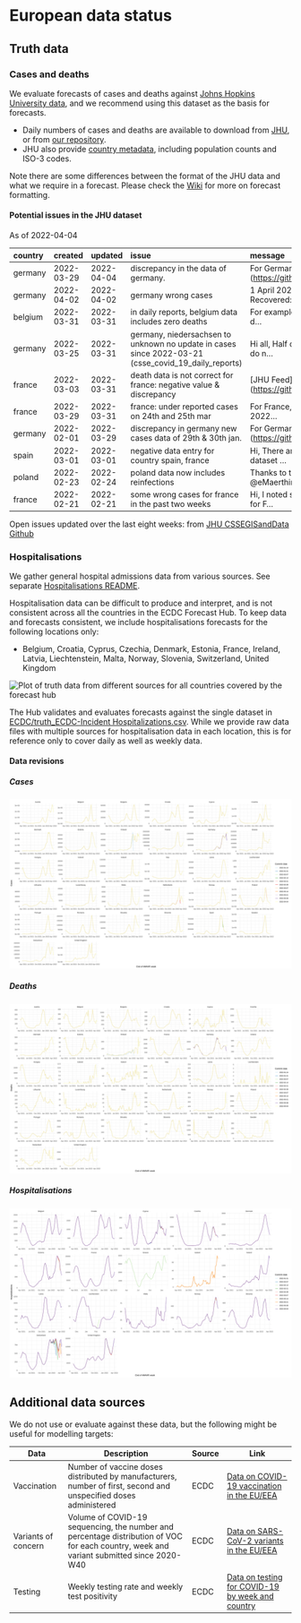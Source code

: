European data status
================

## Truth data

### Cases and deaths

We evaluate forecasts of cases and deaths against [Johns Hopkins
University data](https://github.com/CSSEGISandData/COVID-19), and we
recommend using this dataset as the basis for forecasts.

  - Daily numbers of cases and deaths are available to download from
    [JHU](https://github.com/CSSEGISandData/COVID-19/tree/master/csse_covid_19_data/csse_covid_19_time_series),
    or from [our
    repository](https://github.com/epiforecasts/covid19-forecast-hub-europe/data-truth).
  - JHU also provide [country
    metadata](https://github.com/CSSEGISandData/COVID-19/blob/master/csse_covid_19_data/UID_ISO_FIPS_LookUp_Table.csv),
    including population counts and ISO-3 codes.

Note there are some differences between the format of the JHU data and
what we require in a forecast. Please check the
[Wiki](https://github.com/epiforecasts/covid19-forecast-hub-europe/wiki/Targets-and-horizons#truth-data)
for more on forecast formatting.

#### Potential issues in the JHU dataset

As of 2022-04-04

| country | created    | updated    | issue                                                                                                   | message                                                 | url                                                      |
| :------ | :--------- | :--------- | :------------------------------------------------------------------------------------------------------ | :------------------------------------------------------ | :------------------------------------------------------- |
| germany | 2022-03-29 | 2022-04-04 | discrepancy in the data of germany.                                                                     | For Germany, As per the \[JHU\](<https://github.com/C>… | <https://github.com/CSSEGISandData/COVID-19/issues/5566> |
| germany | 2022-04-02 | 2022-04-02 | germany wrong cases                                                                                     | 1 April 2022: Positive:+252,530 Recovered:+207,100…     | <https://github.com/CSSEGISandData/COVID-19/issues/5590> |
| belgium | 2022-03-31 | 2022-03-31 | in daily reports, belgium data includes zero deaths                                                     | For example, this is the entirety of the Belgium d…     | <https://github.com/CSSEGISandData/COVID-19/issues/5580> |
| germany | 2022-03-25 | 2022-03-31 | germany, niedersachsen to unknown no update in cases since 2022-03-21 (csse\_covid\_19\_daily\_reports) | Hi all, Half of the German states (+Unknown) do n…      | <https://github.com/CSSEGISandData/COVID-19/issues/5556> |
| france  | 2022-03-03 | 2022-03-31 | death data is not correct for france: negative value & discrepancy                                      | \[JHU Feed\](<https://github.com/CSSEGISandData/COVID>… | <https://github.com/CSSEGISandData/COVID-19/issues/5489> |
| france  | 2022-03-29 | 2022-03-31 | france: under reported cases on 24th and 25th mar                                                       | For France, daily cases on the dates Mar 24th 2022…     | <https://github.com/CSSEGISandData/COVID-19/issues/5567> |
| germany | 2022-02-01 | 2022-03-29 | discrepancy in germany new cases data of 29th & 30th jan.                                               | For Germany, As per the \[feed\](<https://github.com/>… | <https://github.com/CSSEGISandData/COVID-19/issues/5324> |
| spain   | 2022-03-01 | 2022-03-01 | negative data entry for country spain, france                                                           | Hi, There are many negative entries on a dataset …      | <https://github.com/CSSEGISandData/COVID-19/issues/5480> |
| poland  | 2022-02-23 | 2022-02-24 | poland data now includes reinfections                                                                   | Thanks to the help of @jbracher and @eMaerthin, we…     | <https://github.com/CSSEGISandData/COVID-19/issues/5456> |
| france  | 2022-02-21 | 2022-02-21 | some wrong cases for france in the past two weeks                                                       | Hi, I noted some mistakes in the daily cases for F…     | <https://github.com/CSSEGISandData/COVID-19/issues/5433> |

Open issues updated over the last eight weeks: from [JHU CSSEGISandData
Github](https://github.com/CSSEGISandData/COVID-19/)

### Hospitalisations

We gather general hospital admissions data from various sources. See
separate [Hospitalisations
README](https://github.com/epiforecasts/covid19-forecast-hub-europe/tree/main/code/auto_download/hospitalisations#readme).

Hospitalisation data can be difficult to produce and interpret, and is
not consistent across all the countries in the ECDC Forecast Hub. To
keep data and forecasts consistent, we include hospitalisations
forecasts for the following locations only:

  - Belgium, Croatia, Cyprus, Czechia, Denmark, Estonia, France,
    Ireland, Latvia, Liechtenstein, Malta, Norway, Slovenia,
    Switzerland, United Kingdom

![Plot of truth data from different sources for all countries covered by
the forecast hub](plots/hospitalisations.svg)

The Hub validates and evaluates forecasts against the single dataset in
[ECDC/truth\_ECDC-Incident
Hospitalizations.csv](ECDC/truth_ECDC-Incident%20Hospitalizations.csv).
While we provide raw data files with multiple sources for
hospitalisation data in each location, this is for reference only to
cover daily as well as weekly data.

#### Data revisions

##### Cases

![Plot of revisions in case data](plots/revisions-Cases.svg)

##### Deaths

![Plot of revisions in case data](plots/revisions-Deaths.svg)

##### Hospitalisations

![Plot of revisions in case data](plots/revisions-Hospitalizations.svg)

## Additional data sources

We do not use or evaluate against these data, but the following might be
useful for modelling targets:

| Data                | Description                                                                                                                              | Source | Link                                                                                                                            |
| ------------------- | ---------------------------------------------------------------------------------------------------------------------------------------- | ------ | ------------------------------------------------------------------------------------------------------------------------------- |
| Vaccination         | Number of vaccine doses distributed by manufacturers, number of first, second and unspecified doses administered                         | ECDC   | [Data on COVID-19 vaccination in the EU/EEA](https://www.ecdc.europa.eu/en/publications-data/data-covid-19-vaccination-eu-eea)  |
| Variants of concern | Volume of COVID-19 sequencing, the number and percentage distribution of VOC for each country, week and variant submitted since 2020-W40 | ECDC   | [Data on SARS-CoV-2 variants in the EU/EEA](https://www.ecdc.europa.eu/en/publications-data/data-virus-variants-covid-19-eueea) |
| Testing             | Weekly testing rate and weekly test positivity                                                                                           | ECDC   | [Data on testing for COVID-19 by week and country](https://www.ecdc.europa.eu/en/publications-data/covid-19-testing)            |
